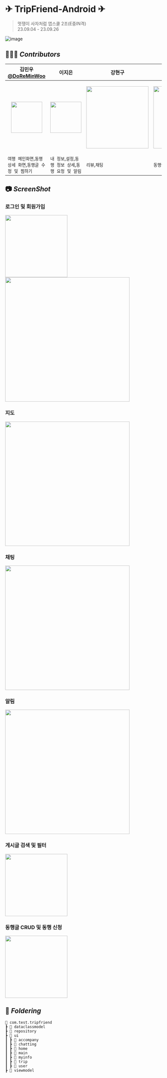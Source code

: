 # ✈ TripFriend-Android ✈ 
> 멋쟁이 사자처럼 앱스쿨 2조(E중IN격) <br>
23.09.04 - 23.09.26

![image](https://github.com/DoReMinWoo/TripFriend/assets/86788873/be1e38d1-90eb-4bb1-a1cc-a78572982b20)

## 🙋🏻‍♂️ *****Contributors*****
| 김민우 <br> [@DoReMinWoo](https://github.com/DoReMinWoo) | 이지은 | 강현구 | 유동호 | 장용진 |
|---|---|---|---|---|
|<p align="center"><img width="100" src="https://github.com/DoReMinWoo/TripFriend/assets/86788873/54d6f353-1b03-4724-b3db-7dce03b6401e"/></p>|<p align="center"><img width="100" src="https://github.com/DoReMinWoo/TripFriend/assets/86788873/84ace252-8dcb-4d65-a61e-91d9041602a9"/></p>|<p align="center"><img width="200" src="https://github.com/DoReMinWoo/TripFriend/assets/86788873/557454a2-3edd-41f4-b8e7-895be8351948"/></p>|<p align="center"><img width="200" src="https://github.com/DoReMinWoo/TripFriend/assets/86788873/9930b817-f568-4ece-9244-8049e3daadc3"/></p>|<p align="center"><img width="200" src="https://github.com/DoReMinWoo/TripFriend/assets/86788873/aa94ae2f-bd7d-4db8-8dda-2634445789f6"/></p>|
|`여행 메인화면`,`동행 상세 화면`,`동행글 수정 및 찜하기`|`내 정보`,`설정`,`동행 정보 상세`,`동행 요청 및 알림`|`리뷰`,`채팅`|`동행글 등록`,`지도`,`검색`|`회원가입`,`로그인`

## 📷 *****ScreenShot*****
### 로그인 및 회원가입
<img width="200" src="https://github.com/DoReMinWoo/TripFriend/assets/86788873/78e61618-3850-4b05-a8b1-0b5235916f68"/>
<img width="400" src="https://github.com/DoReMinWoo/TripFriend/assets/86788873/fe5282ff-ddf2-41a6-9a8d-d237d9d98eb7"/>

### 지도
<img width="400" src="https://github.com/DoReMinWoo/TripFriend/assets/86788873/ea65efd3-8793-4100-88cf-7178cdacf834"/>

### 채팅
<img width="400" src="https://github.com/DoReMinWoo/TripFriend/assets/86788873/c52ebc76-abae-4c57-9e5e-1412b2772811"/>

### 알림
<img width="400" src="https://github.com/DoReMinWoo/TripFriend/assets/86788873/ea65efd3-8793-4100-88cf-7178cdacf834"/>

### 게시글 검색 및 필터
<img width="200" src="https://github.com/DoReMinWoo/TripFriend/assets/86788873/b0417cb0-cd91-41a7-be44-d56e602d03e3"/>

### 동행글 CRUD 및 동행 신청
<img width="200" src="https://github.com/DoReMinWoo/TripFriend/assets/86788873/16107a09-d17e-4972-a5e9-93c02f4f40fa"/>

## 📁 *****Foldering*****
```
📂 com.test.tripfriend
┣ 📂 dataclassmodel
┣ 📂 repository
┣ 📂 ui
┃ ┣ 📂 accompany
┃ ┣ 📂 chatting
┃ ┣ 📂 home
┃ ┣ 📂 main
┃ ┣ 📂 myinfo
┃ ┣ 📂 trip
┃ ┣ 📂 user
┣ 📂 viewmodel
```
